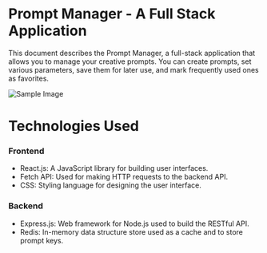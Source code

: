 # Prompt Manager - A Full Stack Application
This document describes the Prompt Manager, a full-stack application that allows you to manage your creative prompts. You can create prompts, set various parameters, save them for later use, and mark frequently used ones as favorites.

![Sample Image](https://drive.google.com/uc?export=view&id=1qJ4i5xSz27WLXpCC0xJ7Fe9_Z40B5g1J)

# Technologies Used
### Frontend
* React.js: A JavaScript library for building user interfaces.
* Fetch API: Used for making HTTP requests to the backend API.
* CSS: Styling language for designing the user interface.

### Backend
* Express.js: Web framework for Node.js used to build the RESTful API.
* Redis: In-memory data structure store used as a cache and to store prompt keys.
